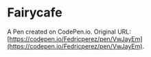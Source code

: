 # Fairycafe

A Pen created on CodePen.io. Original URL: [https://codepen.io/Fedricperez/pen/VwJayEm](https://codepen.io/Fedricperez/pen/VwJayEm).

